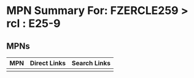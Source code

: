 



# MPN Summary For: FZERCLE259 > rcl : E25-9

## MPNs
  

|MPN|Direct Links|Search Links|
| :--- | :--- | :--- |
||||
